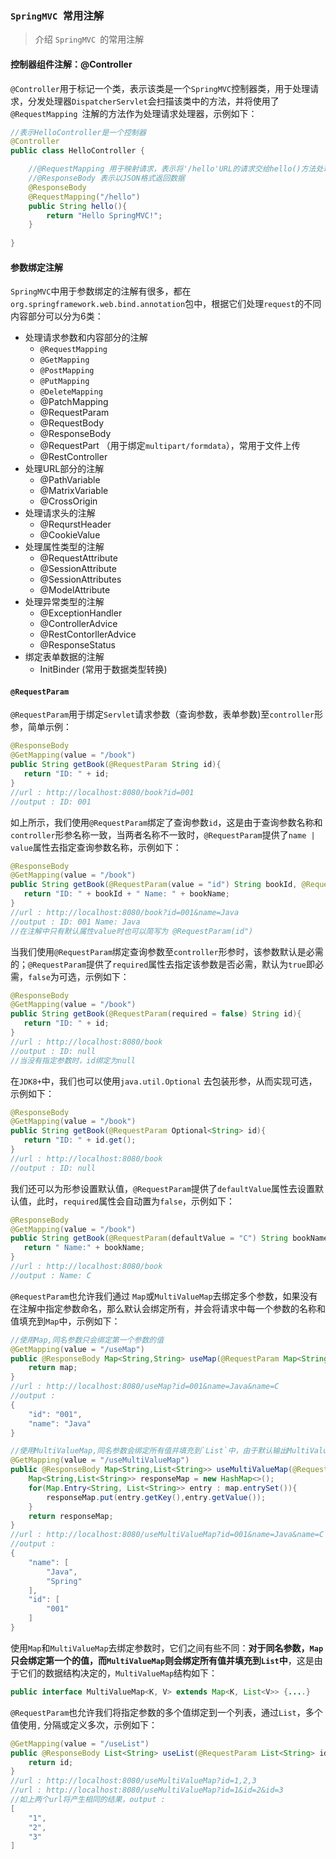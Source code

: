 ### `SpringMVC `常用注解

> 介绍 `SpringMVC `的常用注解

#### 控制器组件注解：@Controller 

`@Controller`用于标记一个类，表示该类是一个`SpringMVC`控制器类，用于处理请求，分发处理器`DispatcherServlet`会扫描该类中的方法，并将使用了`@RequestMapping `注解的方法作为处理请求处理器，示例如下：

``` java
//表示HelloController是一个控制器
@Controller
public class HelloController {

    //@RequestMapping 用于映射请求，表示将'/hello'URL的请求交给hello()方法处理
    //@ResponseBody 表示以JSON格式返回数据
    @ResponseBody
    @RequestMapping("/hello")
    public String hello(){
        return "Hello SpringMVC!";
    }
    
}
```

#### 参数绑定注解

`SpringMVC`中用于参数绑定的注解有很多，都在`org.springframework.web.bind.annotation`包中，根据它们处理`request`的不同内容部分可以分为6类：

- 处理请求参数和内容部分的注解
  - `@RequestMapping`
  - `@GetMapping`
  - `@PostMapping`
  - `@PutMapping`
  - `@DeleteMapping`
  - @PatchMapping
  - @RequestParam
  - @RequestBody
  - @ResponseBody
  - @RequestPart （用于绑定`multipart/formdata`），常用于文件上传
  - @RestController
- 处理URL部分的注解
  - @PathVariable
  - @MatrixVariable
  - @CrossOrigin
- 处理请求头的注解
  - @RequrstHeader
  - @CookieValue
- 处理属性类型的注解
  - @RequestAttribute
  - @SessionAttribute
  - @SessionAttributes
  - @ModelAttribute
- 处理异常类型的注解
  - @ExceptionHandler
  - @ControllerAdvice
  - @RestContorllerAdvice
  - @ResponseStatus
- 绑定表单数据的注解
  - InitBinder (常用于数据类型转换)

#### `@RequestParam`

`@RequestParam`用于绑定`Servlet`请求参数（查询参数，表单参数)至`controller`形参，简单示例：

```java
@ResponseBody
@GetMapping(value = "/book")
public String getBook(@RequestParam String id){
   return "ID: " + id;
}
//url : http://localhost:8080/book?id=001
//output : ID: 001
```

如上所示，我们使用`@RequestParam`绑定了查询参数`id`，这是由于查询参数名称和`controller`形参名称一致，当两者名称不一致时，`@RequestParam`提供了`name | value`属性去指定查询参数名称，示例如下：

```java
@ResponseBody
@GetMapping(value = "/book")
public String getBook(@RequestParam(value = "id") String bookId, @RequestParam(name = "name") String bookName){
   return "ID: " + bookId + " Name: " + bookName;
}
//url : http://localhost:8080/book?id=001&name=Java
//output : ID: 001 Name: Java
//在注解中只有默认属性value时也可以简写为 @RequestParam(id")
```

当我们使用`@RequestParam`绑定查询参数至`controller`形参时，该参数默认是必需的；`@RequestParam`提供了`required`属性去指定该参数是否必需，默认为`true`即必需，`false`为可选，示例如下：

```java
@ResponseBody
@GetMapping(value = "/book")
public String getBook(@RequestParam(required = false) String id){
   return "ID: " + id;
}
//url : http://localhost:8080/book
//output : ID: null
//当没有指定参数时，id绑定为null
```

在`JDK8+`中，我们也可以使用`java.util.Optional` 去包装形参，从而实现可选，示例如下：

```java
@ResponseBody
@GetMapping(value = "/book")
public String getBook(@RequestParam Optional<String> id){
   return "ID: " + id.get();
}
//url : http://localhost:8080/book
//output : ID: null
```

我们还可以为形参设置默认值，`@RequestParam`提供了`defaultValue`属性去设置默认值，此时，`required`属性会自动置为`false`，示例如下：

```java
@ResponseBody
@GetMapping(value = "/book")
public String getBook(@RequestParam(defaultValue = "C") String bookName){
   return " Name:" + bookName;
}
//url : http://localhost:8080/book
//output : Name: C
```

`@RequestParam`也允许我们通过 `Map`或`MultiValueMap`去绑定多个参数，如果没有在注解中指定参数命名，那么默认会绑定所有，并会将请求中每一个参数的名称和值填充到`Map`中，示例如下：

```java
//使用Map,同名参数只会绑定第一个参数的值
@GetMapping(value = "/useMap")
public @ResponseBody Map<String,String> useMap(@RequestParam Map<String,String> map){
    return map;
}
//url : http://localhost:8080/useMap?id=001&name=Java&name=C
//output : 
{
    "id": "001", 
    "name": "Java"
}     

//使用MultiValueMap,同名参数会绑定所有值并填充到`List`中，由于默认输出MultiValueMap格式并不是标准Json格式，所以我这里做了转换
@GetMapping(value = "/useMultiValueMap")
public @ResponseBody Map<String,List<String>> useMultiValueMap(@RequestParam MultiValueMap<String,String> map){
    Map<String,List<String>> responseMap = new HashMap<>();
  	for(Map.Entry<String, List<String>> entry : map.entrySet()){
  		responseMap.put(entry.getKey(),entry.getValue());
  	}
  	return responseMap;
}
//url : http://localhost:8080/useMultiValueMap?id=001&name=Java&name=C
//output : 
{
    "name": [
        "Java",
        "Spring"
    ],
    "id": [
        "001"
    ]
}
```

使用`Map`和`MultiValueMap`去绑定参数时，它们之间有些不同：**对于同名参数，`Map`只会绑定第一个的值，而`MultiValueMap`则会绑定所有值并填充到`List`中**，这是由于它们的数据结构决定的，`MultiValueMap`结构如下：

```java
public interface MultiValueMap<K, V> extends Map<K, List<V>> {....}
```

`@RequestParam`也允许我们将指定参数的多个值绑定到一个列表，通过`List`，多个值使用`,` 分隔或定义多次，示例如下：

```java
@GetMapping(value = "/useList")
public @ResponseBody List<String> useList(@RequestParam List<String> id){
	return id;
}
//url : http://localhost:8080/useMultiValueMap?id=1,2,3
//url : http://localhost:8080/useMultiValueMap?id=1&id=2&id=3
//如上两个url将产生相同的结果，output : 
[
    "1",
    "2",
    "3"
]
```






